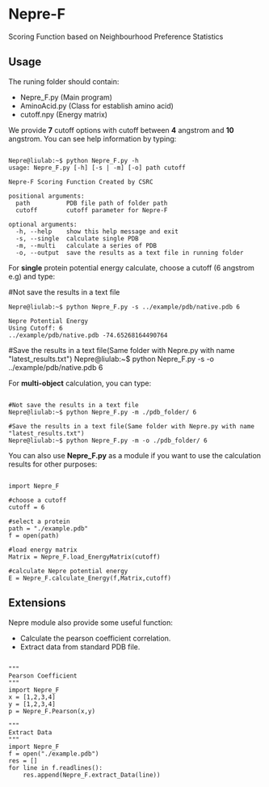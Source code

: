 # Nepre-F
Scoring Function based on Neighbourhood Preference Statistics  

Usage
----------
The runing folder should contain:
* Nepre_F.py (Main program)
* AminoAcid.py (Class for establish amino acid)
* cutoff.npy (Energy matrix)

We provide **7** cutoff options with cutoff between **4** angstrom and **10** angstrom.
You can see help information by typing:
<pre><code>
Nepre@liulab:~$ python Nepre_F.py -h
usage: Nepre_F.py [-h] [-s | -m] [-o] path cutoff

Nepre-F Scoring Function Created by CSRC

positional arguments:
  path          PDB file path of folder path
  cutoff        cutoff parameter for Nepre-F

optional arguments:
  -h, --help    show this help message and exit
  -s, --single  calculate single PDB
  -m, --multi   calculate a series of PDB
  -o, --output  save the results as a text file in running folder
</code></pre>

For **single** protein potential energy calculate, choose a cutoff (6 angstrom e.g) and type:

#Not save the results in a text file
```shell
Nepre@liulab:~$ python Nepre_F.py -s ../example/pdb/native.pdb 6

Nepre Potential Energy
Using Cutoff: 6
../example/pdb/native.pdb -74.65268164490764
```

#Save the results in a text file(Same folder with Nepre.py with name "latest_results.txt")
Nepre@liulab:~$ python Nepre_F.py -s -o ../example/pdb/native.pdb 6
</code></pre>

For **multi-object** calculation, you can type:
<pre><code>
#Not save the results in a text file
Nepre@liulab:~$ python Nepre_F.py -m ./pdb_folder/ 6

#Save the results in a text file(Same folder with Nepre.py with name "latest_results.txt")
Nepre@liulab:~$ python Nepre_F.py -m -o ./pdb_folder/ 6
</code></pre>

You can also use **Nepre_F.py** as a module if you want to use the calculation results for other purposes:
<pre><code>
import Nepre_F

#choose a cutoff
cutoff = 6

#select a protein
path = "./example.pdb"
f = open(path)

#load energy matrix
Matrix = Nepre_F.load_EnergyMatrix(cutoff)

#calculate Nepre potential energy
E = Nepre_F.calculate_Energy(f,Matrix,cutoff)
</code></pre>

Extensions
----------
Nepre module also provide some useful function:
* Calculate the pearson coefficient correlation.
* Extract data from standard PDB file.
<pre><code>
"""
Pearson Coefficient
"""
import Nepre_F
x = [1,2,3,4]
y = [1,2,3,4]
p = Nepre_F.Pearson(x,y)

"""
Extract Data
"""
import Nepre_F
f = open("./example.pdb")
res = []
for line in f.readlines():
    res.append(Nepre_F.extract_Data(line))
</code></pre>
